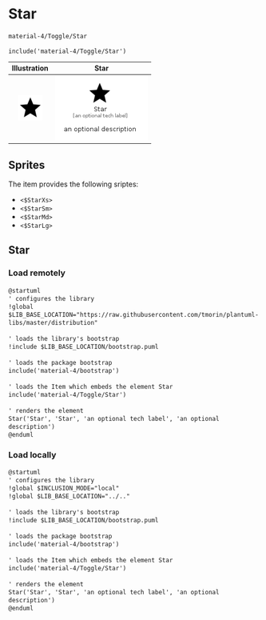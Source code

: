 # Star


```text
material-4/Toggle/Star
```

```text
include('material-4/Toggle/Star')
```



| Illustration | Star |
| :---: | :---: |
| ![illustration for Illustration](../../material-4/Toggle/Star.png) | ![illustration for Star](../../material-4/Toggle/Star.Local.png) |



## Sprites
The item provides the following sriptes:

- `<$StarXs>`
- `<$StarSm>`
- `<$StarMd>`
- `<$StarLg>`





## Star

### Load remotely
```plantuml
@startuml
' configures the library
!global $LIB_BASE_LOCATION="https://raw.githubusercontent.com/tmorin/plantuml-libs/master/distribution"

' loads the library's bootstrap
!include $LIB_BASE_LOCATION/bootstrap.puml

' loads the package bootstrap
include('material-4/bootstrap')

' loads the Item which embeds the element Star
include('material-4/Toggle/Star')

' renders the element
Star('Star', 'Star', 'an optional tech label', 'an optional description')
@enduml
```

### Load locally
```plantuml
@startuml
' configures the library
!global $INCLUSION_MODE="local"
!global $LIB_BASE_LOCATION="../.."

' loads the library's bootstrap
!include $LIB_BASE_LOCATION/bootstrap.puml

' loads the package bootstrap
include('material-4/bootstrap')

' loads the Item which embeds the element Star
include('material-4/Toggle/Star')

' renders the element
Star('Star', 'Star', 'an optional tech label', 'an optional description')
@enduml
```

